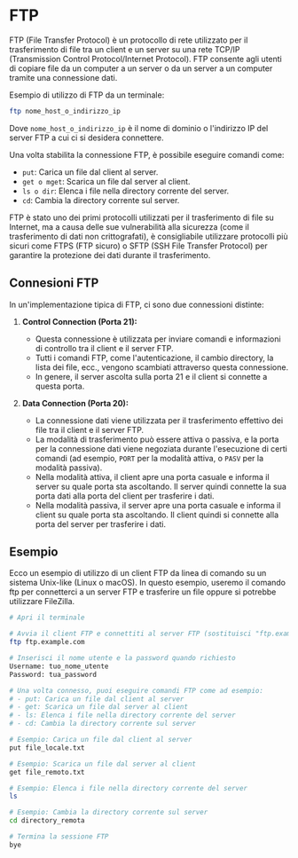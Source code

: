 # FTP


FTP (File Transfer Protocol) è un protocollo di rete utilizzato per il trasferimento di file tra un client e un server su una rete TCP/IP (Transmission Control Protocol/Internet Protocol). FTP consente agli utenti di copiare file da un computer a un server o da un server a un computer tramite una connessione dati.

Esempio di utilizzo di FTP da un terminale:

```bash
ftp nome_host_o_indirizzo_ip
```
Dove `nome_host_o_indirizzo_ip` è il nome di dominio o l'indirizzo IP del server FTP a cui ci si desidera connettere.

Una volta stabilita la connessione FTP, è possibile eseguire comandi come:

- `put`: Carica un file dal client al server.
- `get o mget`: Scarica un file dal server al client.
- `ls o dir`: Elenca i file nella directory corrente del server.
- `cd`: Cambia la directory corrente sul server.

FTP è stato uno dei primi protocolli utilizzati per il trasferimento di file su Internet, ma a causa delle sue vulnerabilità alla sicurezza (come il trasferimento di dati non crittografati), è consigliabile utilizzare protocolli più sicuri come FTPS (FTP sicuro) o SFTP (SSH File Transfer Protocol) per garantire la protezione dei dati durante il trasferimento.

## Connesioni FTP
In un'implementazione tipica di FTP, ci sono due connessioni distinte:


1. **Control Connection (Porta 21):**
   - Questa connessione è utilizzata per inviare comandi e informazioni di controllo tra il client e il server FTP.
   - Tutti i comandi FTP, come l'autenticazione, il cambio directory, la lista dei file, ecc., vengono scambiati attraverso questa connessione.
   - In genere, il server ascolta sulla porta 21 e il client si connette a questa porta.

2. **Data Connection (Porta 20):**
   - La connessione dati viene utilizzata per il trasferimento effettivo dei file tra il client e il server FTP.
   - La modalità di trasferimento può essere attiva o passiva, e la porta per la connessione dati viene negoziata durante l'esecuzione di certi comandi (ad esempio, `PORT` per la modalità attiva, o `PASV` per la modalità passiva).
   - Nella modalità attiva, il client apre una porta casuale e informa il server su quale porta sta ascoltando. Il server quindi connette la sua porta dati alla porta del client per trasferire i dati.
   - Nella modalità passiva, il server apre una porta casuale e informa il client su quale porta sta ascoltando. Il client quindi si connette alla porta del server per trasferire i dati.

## Esempio

Ecco un esempio di utilizzo di un client FTP da linea di comando su un sistema Unix-like (Linux o macOS). In questo esempio, useremo il comando ftp per connetterci a un server FTP e trasferire un file oppure si potrebbe utilizzare FileZilla.

```bash
# Apri il terminale

# Avvia il client FTP e connettiti al server FTP (sostituisci "ftp.example.com" con il tuo server FTP)
ftp ftp.example.com

# Inserisci il nome utente e la password quando richiesto
Username: tuo_nome_utente
Password: tua_password

# Una volta connesso, puoi eseguire comandi FTP come ad esempio:
# - put: Carica un file dal client al server
# - get: Scarica un file dal server al client
# - ls: Elenca i file nella directory corrente del server
# - cd: Cambia la directory corrente sul server

# Esempio: Carica un file dal client al server
put file_locale.txt

# Esempio: Scarica un file dal server al client
get file_remoto.txt

# Esempio: Elenca i file nella directory corrente del server
ls

# Esempio: Cambia la directory corrente sul server
cd directory_remota

# Termina la sessione FTP
bye

```


















